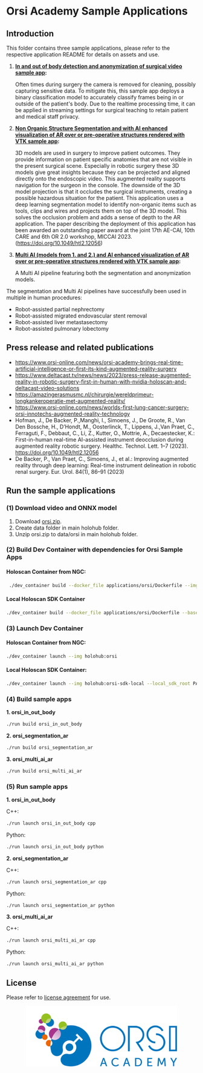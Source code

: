 # Orsi Academy Sample Applications

## Introduction

This folder contains three sample applications, please refer to the respective application README for details on assets and use.

1. **[In and out of body detection and anonymization of surgical video sample app](./orsi_in_out_body/README.md):**

    Often times during surgery the camera is removed for cleaning, possibly capturing sensitive data. To mitigate this, this sample app deploys a binary classification model to accurately classify frames being in or outside of the patient's body. Due to the realtime processing time, it can be applied in streaming settings for surgical teaching to retain patient and medical staff privacy.

2. **[Non Organic Structure Segmentation and with AI enhanced visualization of AR over or pre-operative structures rendered with VTK sample app](./orsi_segmentation_ar/README.md):**
    
    3D models are used in surgery to improve patient outcomes. They provide information on patient specific anatomies that are not visible in the present surgical scene. Especially in robotic surgery these 3D models give great insights because they can be projected and aligned directly onto the endoscopic video. This augmented reality supports navigation for the surgeon in the console. The downside of the 3D model projection is that it occludes the surgical instruments, creating a possible hazardous situation for the patient. This application uses a deep learning segmentation model to identify non-organic items such as tools, clips and wires and projects them on top of the 3D model. This solves the occlusion problem and adds a sense of depth to the AR application. The paper describing the deployment of this application has been awarded an outstanding paper award at the joint 17th AE-CAI, 10th CARE and 6th OR 2.0 workshop, MICCAI 2023. (https://doi.org/10.1049/htl2.12056) 
3. **[Multi AI (models from 1. and 2.) and AI enhanced visualization of AR over or pre-operative structures rendered with VTK sample app](./orsi_multi_ai_ar/README.md):**

    A Multi AI pipeline featuring both the segmentation and anonymization models.

The segmentation and Multi AI pipelines have successfully been used in multiple in human procedures:
- Robot-assisted partial nephrectomy
- Robot-assisted migrated endovascular stent removal
- Robot-assisted liver metastasectomy
- Robot-assisted pulmonary lobectomy

## Press release and related publications

- https://www.orsi-online.com/news/orsi-academy-brings-real-time-artificial-intelligence-or-first-its-kind-augmented-reality-surgery
- https://www.deltacast.tv/news/news/2023/press-release-augmented-reality-in-robotic-surgery-first-in-human-with-nvidia-holoscan-and-deltacast-video-solutions
- https://amazingerasmusmc.nl/chirurgie/wereldprimeur-longkankeroperatie-met-augmented-reality/
- https://www.orsi-online.com/news/worlds-first-lung-cancer-surgery-orsi-innotechs-augmented-reality-technology
- Hofman, J., De Backer, P.,Manghi, I., Simoens, J., De Groote, R., Van Den Bossche, H., D’Hondt, M., Oosterlinck, T., Lippens, J.,Van Praet, C.,    Ferraguti, F., Debbaut, C., Li, Z., Kutter, O., Mottrie, A., Decaestecker, K.: First-in-human real-time AI-assisted instrument deocclusion during augmented reality robotic surgery. Healthc. Technol. Lett. 1–7 (2023). https://doi.org/10.1049/htl2.12056
- De Backer, P., Van Praet, C., Simoens, J., et al.: Improving augmented reality through deep learning: Real-time instrument delineation in robotic renal surgery. Eur. Urol. 84(1), 86–91 (2023)
## Run the sample applications
### (1) Download video and ONNX model

1. Download [orsi.zip](https://nvidia-my.sharepoint.com/:u:/p/okutter/EZdPgSx1OVtJoqQGQsZF1WYB5gSTLyQn2c6N-lDKJqrLxQ?e=jsLka8). 
2. Create data folder in main holohub folder.
3. Unzip orsi.zip to data/orsi in main holohub folder.

### (2) Build Dev Container with dependencies for Orsi Sample Apps

#### Holoscan Container from NGC:
```bash
 ./dev_container build --docker_file applications/orsi/Dockerfile --img holohub:orsi
```
#### Local Holoscan SDK Container
```bash
./dev_container build --docker_file applications/orsi/Dockerfile --base_img holoscan-sdk-dev:latest --img holohub:orsi-sdk-local
```
### (3) Launch Dev Container
#### Holoscan Container from NGC:

```bash
./dev_container launch --img holohub:orsi
```
#### Local Holoscan SDK Container:
```bash
./dev_container launch --img holohub:orsi-sdk-local --local_sdk_root PATH_TO_LOCAL_HOLOSCAN_SDK
```
### (4) Build sample apps

**1. orsi_in_out_body**

```bash
./run build orsi_in_out_body
```


**2. orsi_segmentation_ar**

```bash
./run build orsi_segmentation_ar
```

**3. orsi_multi_ai_ar**

```bash
./run build orsi_multi_ai_ar
```

### (5) Run sample apps

**1. orsi_in_out_body**

C++:
```bash
./run launch orsi_in_out_body cpp
```

Python:
```bash
./run launch orsi_in_out_body python
```

**2. orsi_segmentation_ar**

C++:
```bash
./run launch orsi_segmentation_ar cpp
```

Python:
```bash
./run launch orsi_segmentation_ar python
```

**3. orsi_multi_ai_ar**

C++:
```bash
./run launch orsi_multi_ai_ar cpp
```

Python:
```bash
./run launch orsi_multi_ai_ar python
```

## License

Please refer to [license agreement](./LICENSE) for use.

<center> <img src="./docs/orsi_logo.png" width="400"></center>

